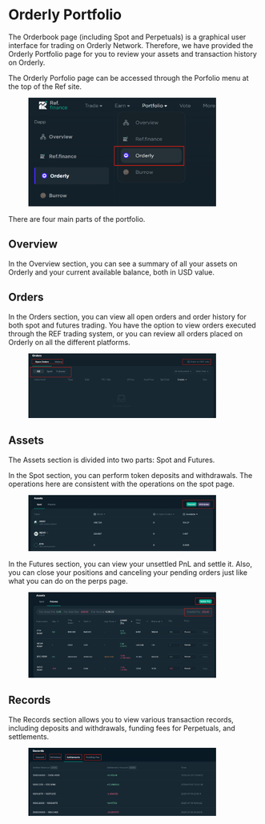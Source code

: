 # Orderly Portfolio

The Orderbook page (including Spot and Perpetuals)  is a graphical user interface for trading on Orderly Network. Therefore, we have provided the Orderly Portfolio page for you to review your assets and transaction history on Orderly.

The Orderly Porfolio page can be accessed through the  Porfolio menu at the top of the Ref site.&#x20;

<figure><img src="../../../.gitbook/assets/image (9).png" alt="" width="375"><figcaption></figcaption></figure>

There are four main parts of the portfolio.

## Overview

In the Overview section, you can see a summary of all your assets on Orderly and your current available balance, both in USD value.

## Orders

In the Orders section, you can view all open orders and order history for both spot and futures trading. You have the option to view orders executed through the REF trading system, or you can review all orders placed on Orderly on all the different platforms.

<figure><img src="../../../.gitbook/assets/image (11).png" alt="" width="375"><figcaption></figcaption></figure>

## Assets

The Assets section is divided into two parts: Spot and Futures.

In the Spot section, you can perform token deposits and withdrawals. The operations here are consistent with the operations on the spot page.

<figure><img src="../../../.gitbook/assets/image (12).png" alt="" width="375"><figcaption></figcaption></figure>

In the Futures section, you can view your unsettled PnL and settle it. Also, you can close your positions and canceling your pending orders just like what you can do on the perps page.

<figure><img src="../../../.gitbook/assets/image (15).png" alt="" width="375"><figcaption></figcaption></figure>

## Records

The Records section allows you to view various transaction records, including deposits and withdrawals, funding fees for Perpetuals, and settlements.

<figure><img src="../../../.gitbook/assets/image (16).png" alt="" width="375"><figcaption></figcaption></figure>
